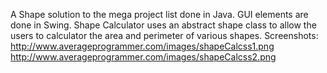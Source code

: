 A Shape solution to the mega project list done in Java. GUI elements are done in Swing.
Shape Calculator uses an abstract shape class to allow the users to calculator the area and perimeter of various shapes.
Screenshots: 
http://www.averageprogrammer.com/images/shapeCalcss1.png
http://www.averageprogrammer.com/images/shapeCalcss2.png
